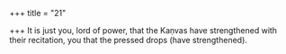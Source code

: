 +++
title = "21"

+++
It is just you, lord of power, that the Kaṇvas have strengthened with  their recitation,
you that the pressed drops (have strengthened).